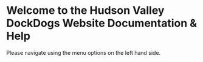 # Welcome to the Hudson Valley DockDogs Website Documentation & Help

Please navigate using the menu options on the left hand side. 

